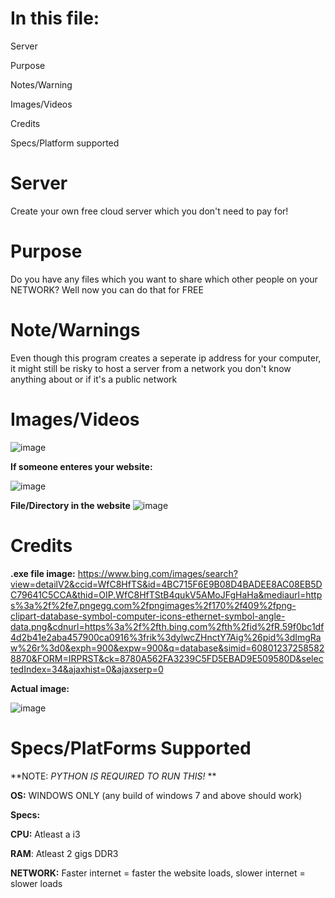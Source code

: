# In this file:
 Server
 
 Purpose
 
 Notes/Warning
 
 Images/Videos
 
 Credits
 
 Specs/Platform supported
 

# Server
Create your own free cloud server which you don't need to pay for!

# Purpose
Do you have any files which you want to share which other people on your NETWORK? Well now you can do that for FREE

# Note/Warnings
Even though this program creates a seperate ip address for your computer, it might still be risky to host a server from a network you don't know anything about or if it's a public network


# Images/Videos

![image](https://user-images.githubusercontent.com/89658050/156782247-63af98ae-1b75-4fb6-b9bd-083d4df9c028.png)


**If someone enteres your website:**

![image](https://user-images.githubusercontent.com/89658050/156782819-e5d8a708-b0f9-4b85-8f77-6dc19fed7d1a.png)

**File/Directory in the website**
![image](https://user-images.githubusercontent.com/89658050/156782895-b449519f-4a79-4586-b85c-03e8a8d94639.png)

# Credits

**.exe file image:** 
https://www.bing.com/images/search?view=detailV2&ccid=WfC8HfTS&id=4BC715F6E9B08D4BADEE8AC08EB5DC79641C5CCA&thid=OIP.WfC8HfTStB4qukV5AMoJFgHaHa&mediaurl=https%3a%2f%2fe7.pngegg.com%2fpngimages%2f170%2f409%2fpng-clipart-database-symbol-computer-icons-ethernet-symbol-angle-data.png&cdnurl=https%3a%2f%2fth.bing.com%2fth%2fid%2fR.59f0bc1df4d2b41e2aba457900ca0916%3frik%3dylwcZHnctY7Aig%26pid%3dImgRaw%26r%3d0&exph=900&expw=900&q=database&simid=608012372585828870&FORM=IRPRST&ck=8780A562FA3239C5FD5EBAD9E509580D&selectedIndex=34&ajaxhist=0&ajaxserp=0

**Actual image:** 

![image](https://user-images.githubusercontent.com/89658050/156783082-b0fae9ff-19c0-4e2c-b9b4-6c26af537d57.png)

# Specs/PlatForms Supported
**NOTE: *PYTHON IS REQUIRED TO RUN THIS!* ** 

**OS:** WINDOWS ONLY (any build of windows 7 and above should work)

**Specs:** 

**CPU:** Atleast a i3

**RAM**: Atleast 2 gigs DDR3

**NETWORK:** Faster internet = faster the website loads, slower internet = slower loads

